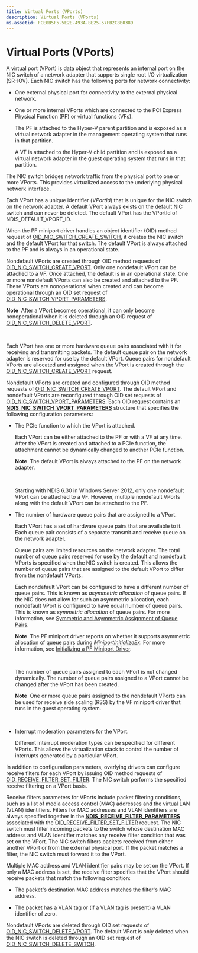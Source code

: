 ```yaml
---
title: Virtual Ports (VPorts)
description: Virtual Ports (VPorts)
ms.assetid: FCE0B5F5-5E2E-493A-BE25-57FB2C8B0389
---
```


# Virtual Ports (VPorts)


A virtual port (VPort) is data object that represents an internal port on the NIC switch of a network adapter that supports single root I/O virtualization (SR-IOV). Each NIC switch has the following ports for network connectivity:

-   One external physical port for connectivity to the external physical network.

-   One or more internal VPorts which are connected to the PCI Express Physical Function (PF) or virtual functions (VFs).

    The PF is attached to the Hyper-V parent partition and is exposed as a virtual network adapter in the management operating system that runs in that partition.

    A VF is attached to the Hyper-V child partition and is exposed as a virtual network adapter in the guest operating system that runs in that partition.

The NIC switch bridges network traffic from the physical port to one or more VPorts. This provides virtualized access to the underlying physical network interface.

Each VPort has a unique identifier (*VPortId*) that is unique for the NIC switch on the network adapter. A default VPort always exists on the default NIC switch and can never be deleted. The default VPort has the VPortId of NDIS\_DEFAULT\_VPORT\_ID.

When the PF miniport driver handles an object identifier (OID) method request of [OID\_NIC\_SWITCH\_CREATE\_SWITCH](https://msdn.microsoft.com/library/windows/hardware/hh451815), it creates the NIC switch and the default VPort for that switch. The default VPort is always attached to the PF and is always in an operational state.

Nondefault VPorts are created through OID method requests of [OID\_NIC\_SWITCH\_CREATE\_VPORT](https://msdn.microsoft.com/library/windows/hardware/hh451816). Only one nondefault VPort can be attached to a VF. Once attached, the default is in an operational state. One or more nondefault VPorts can also be created and attached to the PF. These VPorts are nonoperational when created and can become operational through an OID set request of [OID\_NIC\_SWITCH\_VPORT\_PARAMETERS](https://msdn.microsoft.com/library/windows/hardware/hh451825).

**Note**  After a VPort becomes operational, it can only become nonoperational when it is deleted through an OID request of [OID\_NIC\_SWITCH\_DELETE\_VPORT](https://msdn.microsoft.com/library/windows/hardware/hh451818).

 

Each VPort has one or more hardware queue pairs associated with it for receiving and transmitting packets. The default queue pair on the network adapter is reserved for use by the default VPort. Queue pairs for nondefault VPorts are allocated and assigned when the VPort is created through the [OID\_NIC\_SWITCH\_CREATE\_VPORT](https://msdn.microsoft.com/library/windows/hardware/hh451816) request.

Nondefault VPorts are created and configured through OID method requests of [OID\_NIC\_SWITCH\_CREATE\_VPORT](https://msdn.microsoft.com/library/windows/hardware/hh451816). The default VPort and nondefault VPorts are reconfigured through OID set requests of [OID\_NIC\_SWITCH\_VPORT\_PARAMETERS](https://msdn.microsoft.com/library/windows/hardware/hh451825). Each OID request contains an [**NDIS\_NIC\_SWITCH\_VPORT\_PARAMETERS**](https://msdn.microsoft.com/library/windows/hardware/hh451597) structure that specifies the following configuration parameters:

-   The PCIe function to which the VPort is attached.

    Each VPort can be either attached to the PF or with a VF at any time. After the VPort is created and attached to a PCIe function, the attachment cannot be dynamically changed to another PCIe function.

    **Note**  The default VPort is always attached to the PF on the network adapter.

     

    Starting with NDIS 6.30 in Windows Server 2012, only one nondefault VPort can be attached to a VF. However, multiple nondefault VPorts along with the default VPort can be attached to the PF.

-   The number of hardware queue pairs that are assigned to a VPort.

    Each VPort has a set of hardware queue pairs that are available to it. Each queue pair consists of a separate transmit and receive queue on the network adapter.

    Queue pairs are limited resources on the network adapter. The total number of queue pairs reserved for use by the default and nondefault VPorts is specified when the NIC switch is created. This allows the number of queue pairs that are assigned to the default VPort to differ from the nondefault VPorts.

    Each nondefault VPort can be configured to have a different number of queue pairs. This is known as *asymmetric allocation* of queue pairs. If the NIC does not allow for such an asymmetric allocation, each nondefault VPort is configured to have equal number of queue pairs. This is known as *symmetric allocation* of queue pairs. For more information, see [Symmetric and Asymmetric Assignment of Queue Pairs](symmetric-and-asymmetric-assignment-of-queue-pairs.md).

    **Note**  The PF miniport driver reports on whether it supports asymmetric allocation of queue pairs during [*MiniportInitializeEx*](https://msdn.microsoft.com/library/windows/hardware/ff559389). For more information, see [Initializing a PF Miniport Driver](initializing-a-pf-miniport-driver.md).

     

    The number of queue pairs assigned to each VPort is not changed dynamically. The number of queue pairs assigned to a VPort cannot be changed after the VPort has been created.

    **Note**  One or more queue pairs assigned to the nondefault VPorts can be used for receive side scaling (RSS) by the VF miniport driver that runs in the guest operating system.

     

-   Interrupt moderation parameters for the VPort.

    Different interrupt moderation types can be specified for different VPorts. This allows the virtualization stack to control the number of interrupts generated by a particular VPort.

In addition to configuration parameters, overlying drivers can configure receive filters for each VPort by issuing OID method requests of [OID\_RECEIVE\_FILTER\_SET\_FILTER](https://msdn.microsoft.com/library/windows/hardware/ff569795). The NIC switch performs the specified receive filtering on a VPort basis.

Receive filters parameters for VPorts include packet filtering conditions, such as a list of media access control (MAC) addresses and the virtual LAN (VLAN) identifiers. Filters for MAC addresses and VLAN identifiers are always specified together in the [**NDIS\_RECEIVE\_FILTER\_PARAMETERS**](https://msdn.microsoft.com/library/windows/hardware/ff567181) associated with the [OID\_RECEIVE\_FILTER\_SET\_FILTER](https://msdn.microsoft.com/library/windows/hardware/ff569795) request. The NIC switch must filter incoming packets to the switch whose destination MAC address and VLAN identifier matches any receive filter condition that was set on the VPort. The NIC switch filters packets received from either another VPort or from the external physical port. If the packet matches a filter, the NIC switch must forward it to the VPort.

Multiple MAC address and VLAN identifier pairs may be set on the VPort. If only a MAC address is set, the receive filter specifies that the VPort should receive packets that match the following condition:

-   The packet's destination MAC address matches the filter's MAC address.

-   The packet has a VLAN tag or (if a VLAN tag is present) a VLAN identifier of zero.

Nondefault VPorts are deleted through OID set requests of [OID\_NIC\_SWITCH\_DELETE\_VPORT](https://msdn.microsoft.com/library/windows/hardware/hh451816). The default VPort is only deleted when the NIC switch is deleted through an OID set request of [OID\_NIC\_SWITCH\_DELETE\_SWITCH](https://msdn.microsoft.com/library/windows/hardware/hh451817).

 

 






